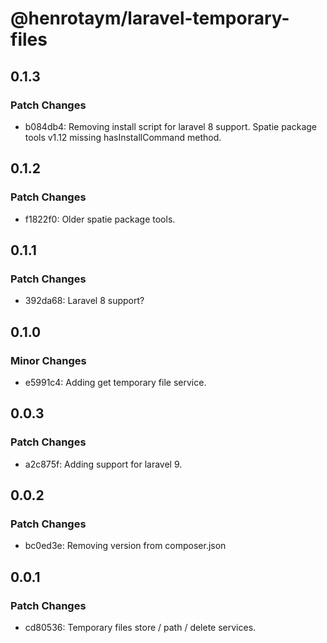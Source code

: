 # @henrotaym/laravel-temporary-files

## 0.1.3

### Patch Changes

- b084db4: Removing install script for laravel 8 support. Spatie package tools v1.12 missing hasInstallCommand method.

## 0.1.2

### Patch Changes

- f1822f0: Older spatie package tools.

## 0.1.1

### Patch Changes

- 392da68: Laravel 8 support?

## 0.1.0

### Minor Changes

- e5991c4: Adding get temporary file service.

## 0.0.3

### Patch Changes

- a2c875f: Adding support for laravel 9.

## 0.0.2

### Patch Changes

- bc0ed3e: Removing version from composer.json

## 0.0.1

### Patch Changes

- cd80536: Temporary files store / path / delete services.
